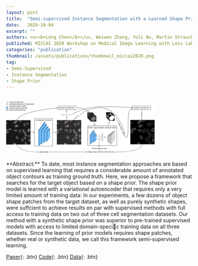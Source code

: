 ```yaml
---
layout: post
title:  "Semi-supervised Instance Segmentation with a Learned Shape Prior"
date:   2020-10-04
excerpt: ""
authors: <u><b>Long Chen</b></u>, Weiwen Zhang, Yuli Wu, Martin Strauch and Dorit Merhof
published: MICCAI 2020 Workshop on Medical Image Learning with Less Labels and Imperfect Data (MIL3ID)
categories: "publication"
thumbnail: /assets/publications/thumbnail_miccai2020.png
tag:
- Semi-Supervised
- Instance Segmentation
- Shape Prior
---
```

<br>
<img src="/assets/publications/overview_miccai2020.png" style="width:80%">
<br><br>
**Abstract:** To date, most instance segmentation approaches are based on supervised learning that requires a considerable amount of annotated object contours as training ground truth. Here, we propose a framework that searches for the target object based on a shape prior. The shape prior model is learned with a variational autoencoder that requires only a very limited amount of training data: In our experiments, a few dozens of object shape patches from the target dataset, as well as purely synthetic shapes, were suffcient to achieve results en par with supervised methods with full access to training data on two out of three cell segmentation datasets. Our method with a synthetic shape prior was superior to pre-trained supervised models with access to limited domain-specic training data on all three datasets. Since the learning of prior models requires shape patches, whether real or synthetic data, we call this framework semi-supervised learning. 

[Paper](https://www.researchgate.net/publication/346076355_Semi-supervised_Instance_Segmentation_with_a_Learned_Shape_Prior){: .btn}
[Code](https://github.com/looooongChen/shape_prior_seg){: .btn}
[Data](https://github.com/looooongChen/shape_prior_seg){: .btn}



